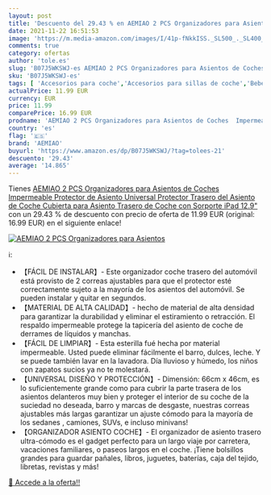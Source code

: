 ```yaml
---
layout: post
title: 'Descuento del 29.43 % en AEMIAO 2 PCS Organizadores para Asientos'
date: 2021-11-22 16:51:53
image: 'https://m.media-amazon.com/images/I/41p-fNkkISS._SL500_._SL400_.jpg'
comments: true
category: ofertas
author: 'tole.es'
slug: 'B07J5WKSWJ-es AEMIAO 2 PCS Organizadores para Asientos de Coches...'
sku: 'B07J5WKSWJ-es'
tags: [ 'Accesorios para coche','Accesorios para sillas de coche','Bebé','Coche y moto','Organizadores para coche','Protectores de asiento para coche','Sillas de coche y accesorios','Soportes y fundas para asiento','aemiao','ipad', ]
actualPrice: 11.99 EUR
currency: EUR
price: 11.99
comparePrice: 16.99 EUR
prodname: 'AEMIAO 2 PCS Organizadores para Asientos de Coches  Impermeable Protector de Asiento  Universal Protector Trasero del Asiento de Coche Cubierta para Asiento Trasero de Coche con Sorporte iPad 12.9"'
country: 'es'
flag: '🇪🇸'
brand: 'AEMIAO'
buyurl: 'https://www.amazon.es/dp/B07J5WKSWJ/?tag=tolees-21'
descuento: '29.43'
average: '14.865'
---
```


Tienes [AEMIAO 2 PCS Organizadores para Asientos de Coches  Impermeable Protector de Asiento  Universal Protector Trasero del Asiento de Coche Cubierta para Asiento Trasero de Coche con Sorporte iPad 12.9"](https://www.amazon.es/dp/B07J5WKSWJ/?tag=tolees-21) con un 29.43 % de descuento con precio de oferta de 11.99 EUR (original: 16.99 EUR) en el siguiente enlace!

[![AEMIAO 2 PCS Organizadores para Asientos](https://m.media-amazon.com/images/I/41p-fNkkISS._SL500_._SL400_.jpg)](https://www.amazon.es/dp/B07J5WKSWJ/?tag=tolees-21)

ℹ️:

- 【FÁCIL DE INSTALAR】- Este organizador coche trasero del automóvil está provisto de 2 correas ajustables para que el protector esté correctamente sujeto a la mayoría de los asientos del automóvil. Se pueden instalar y quitar en segundos.
- 【MATERIAL DE ALTA CALIDAD】- hecho de material de alta densidad para garantizar la durabilidad y eliminar el estiramiento o retracción. El respaldo impermeable protege la tapicería del asiento de coche de derrames de líquidos y manchas.
- 【FÁCIL DE LIMPIAR】- Esta esterilla fué hecha por material impermeable. Usted puede eliminar fácilmente el barro, dulces, leche. Y se puede también lavar en la lavadora. Día lluvioso y húmedo, los niños con zapatos sucios ya no te molestará.
- 【UNIVERSAL DISEÑO Y PROTECCIÓN】- Dimensión: 66cm x 46cm, es lo suficientemente grande como para cubrir la parte trasera de los asientos delanteros muy bien y proteger el interior de su coche de la suciedad no deseada, barro y marcas de desgaste, nuestras correas ajustables más largas garantizar un ajuste cómodo para la mayoría de los sedanes , camiones, SUVs, e incluso minivans!
- 【ORGANIZADOR ASIENTO COCHE】- El organizador de asiento trasero ultra-cómodo es el gadget perfecto para un largo viaje por carretera, vacaciones familiares, o paseos largos en el coche. ¡Tiene bolsillos grandes para guardar pañales, libros, juguetes, baterías, caja del tejido, libretas, revistas y más!

[🛒 Accede a la oferta!!](https://www.amazon.es/dp/B07J5WKSWJ/?tag=tolees-21)
